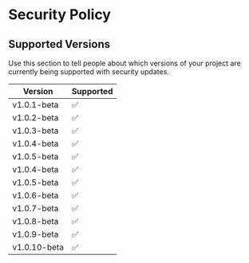 # Security Policy

## Supported Versions

Use this section to tell people about which versions of your project are
currently being supported with security updates.

| Version | Supported          |
| ------- | ------------------
| v1.0.1-beta   | :white_check_mark: |
| v1.0.2-beta   | :white_check_mark: |
| v1.0.3-beta   | :white_check_mark: |
| v1.0.4-beta   | :white_check_mark: |
| v1.0.5-beta   | :white_check_mark: |
| v1.0.4-beta   | :white_check_mark: |
| v1.0.5-beta   | :white_check_mark: |
| v1.0.6-beta   | :white_check_mark: |
| v1.0.7-beta   | :white_check_mark: |
| v1.0.8-beta   | :white_check_mark: |
| v1.0.9-beta   | :white_check_mark: |
| v1.0.10-beta   | :white_check_mark: |
